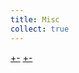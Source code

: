 ```yaml
---
title: Misc
collect: true 
---
```


[+-](note1.md#:embed)
[+-](note2.md#:embed)

[](bachelor_thesis.md#:embed)